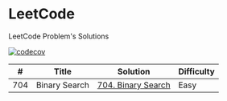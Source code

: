 # LeetCode

LeetCode Problem's Solutions

[![codecov](https://codecov.io/gh/damasdev/leetcode/graph/badge.svg?token=BDC8EB88AU)](https://codecov.io/gh/damasdev/leetcode)

| #   | Title         | Solution                                                                               | Difficulty |
| --- | ------------- | -------------------------------------------------------------------------------------- | ---------- |
| 704 | Binary Search | [704. Binary Search](https://github.com/damasdev/leetcode/tree/main/704-binary-search) | Easy       |
